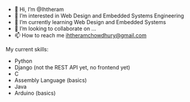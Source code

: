 - 👋 Hi, I’m @Ihtheram
- 👀 I’m interested in Web Design and Embedded Systems Engineering
- 🌱 I’m currently learning Web Design and Embedded Systems
- 💞️ I’m looking to collaborate on ...
- 📫 How to reach me ihtheramchowdhury@gmail.com

My current skills:
- Python
- Django (not the REST API yet, no frontend yet)
- C
- Assembly Language (basics)
- Java
- Arduino (basics)

<!---
Ihtheram/Ihtheram is a ✨ special ✨ repository because its `README.md` (this file) appears on your GitHub profile.
You can click the Preview link to take a look at your changes.
--->
